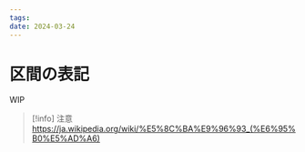 ```yaml
---
tags:
date: 2024-03-24
---
```

# 区間の表記

WIP

> [!info] 注意
> https://ja.wikipedia.org/wiki/%E5%8C%BA%E9%96%93_(%E6%95%B0%E5%AD%A6)